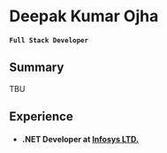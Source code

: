 # Deepak Kumar Ojha 

#### `Full Stack Developer`

## Summary
TBU

## Experience
- #### .NET Developer at [Infosys LTD.](https://www.infosys.com)
